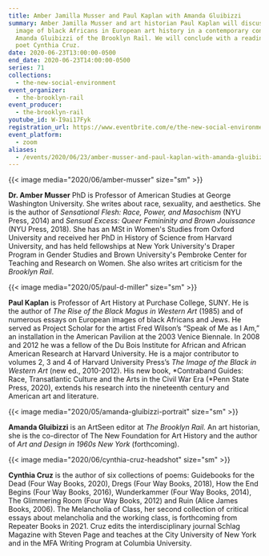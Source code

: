 ```yaml
---
title: Amber Jamilla Musser and Paul Kaplan with Amanda Gluibizzi
summary: Amber Jamilla Musser and art historian Paul Kaplan will discuss the
  image of black Africans in European art history in a contemporary context with
  Amanda Gluibizzi of the Brooklyn Rail. We will conclude with a reading from
  poet Cynthia Cruz.
date: 2020-06-23T13:00:00-0500
end_date: 2020-06-23T14:00:00-0500
series: 71
collections:
  - the-new-social-environment
event_organizer:
  - the-brooklyn-rail
event_producer:
  - the-brooklyn-rail
youtube_id: W-I9ai17Fyk
registration_url: https://www.eventbrite.com/e/the-new-social-environment-71-amber-jamilla-musser-and-paul-kaplan-tickets-110219467394
event_platform:
  - zoom
aliases:
  - /events/2020/06/23/amber-musser-and-paul-kaplan-with-amanda-gluibizzi/
---
```

{{< image media="2020/06/amber-musser" size="sm" >}}

**Dr. Amber Musser** PhD is Professor of American Studies at George Washington University. She writes about race, sexuality, and aesthetics. She is the author of *Sensational Flesh: Race, Power, and Masochism* (NYU Press, 2014) and *Sensual Excess: Queer Femininity and Brown Jouissance* (NYU Press, 2018). She has an MSt in Women's Studies from Oxford University and received her PhD in History of Science from Harvard University, and has held fellowships at New York University's Draper Program in Gender Studies and Brown University's Pembroke Center for Teaching and Research on Women. She also writes art criticism for the *Brooklyn Rail*.

{{< image media="2020/05/paul-d-miller" size="sm" >}}

**Paul Kaplan** is Professor of Art History at Purchase College, SUNY. He is the author of *The Rise of the Black Magus in Western Art* (1985) and of numerous essays on European images of black Africans and Jews. He served as Project Scholar for the artist Fred Wilson’s “Speak of Me as I Am,” an installation in the American Pavilion at the 2003 Venice Biennale. In 2008 and 2012 he was a fellow of the Du Bois Institute for African and African American Research at Harvard University. He is a major contributor to volumes 2, 3 and 4 of Harvard University Press’s *The* *Image of the Black in Western Art* (new ed., 2010-2012). His new book, *Contraband Guides: Race, Transatlantic Culture and the Arts in the Civil War Era (*Penn State Press, 2020), extends his research into the nineteenth century and American art and literature.​

{{< image media="2020/05/amanda-gluibizzi-portrait" size="sm" >}}

**Amanda Gluibizzi** is an ArtSeen editor at *The Brooklyn Rail.* An art historian, she is the co-director of The New Foundation for Art History and the author of *Art and Design in 1960s New York* (forthcoming).

{{< image media="2020/06/cynthia-cruz-headshot" size="sm" >}}

**Cynthia Cruz** is the author of six collections of poems: Guidebooks for the Dead (Four Way Books, 2020), Dregs (Four Way Books, 2018), How the End Begins (Four Way Books, 2016), Wunderkammer (Four Way Books, 2014), The Glimmering Room (Four Way Books, 2012) and Ruin (Alice James Books, 2006). The Melancholia of Class, her second collection of critical essays about melancholia and the working class, is forthcoming from Repeater Books in 2021. Cruz edits the interdisciplinary journal Schlag Magazine with Steven Page and teaches at the City University of New York and in the MFA Writing Program at Columbia University.